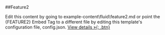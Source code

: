 ##Feature2

Edit this content by going to example-content\fluid\feature2.md or point the \{FEATURE2\} Embed Tag to a different file by editing this template's configuration file, config.json.
[View details &raquo;{: .btn}](#)
